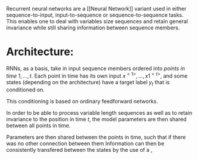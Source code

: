 Recurrent neural networks are a [[Neural Network]] variant used in either sequence-to-input, input-to-sequence or sequence-to-sequence tasks. 
This enables one to deal with variables size sequences and retain general invariance while still sharing information between sequence members.

# Architecture:
RNNs, as a basis, take in input sequence members ordered into *points in time* $1, ..., t$. Each point in time has its own input $x^{<1>}, ..., x1^{<t>}$, and some states (depending on the architecture) have a target label $y_t$ that is conditioned on. 

This conditioning is based on ordinary feedforward networks.

In order to be able to process variable length sequences as well as to retain  invariance to the position in time $t$, the model parameters are then shared between all points in time. 

Parameters are then shared between the points in time, such that if there was no other connection between them
Information can then be consistently transfered between the states by the use of a  , 